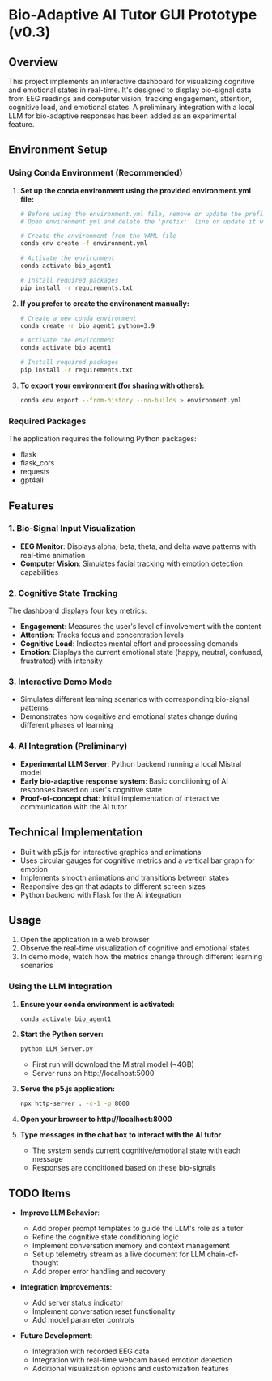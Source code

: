 # Bio-Adaptive AI Tutor GUI Prototype (v0.3)

## Overview

This project implements an interactive dashboard for visualizing cognitive and emotional states in real-time. It's designed to display bio-signal data from EEG readings and computer vision, tracking engagement, attention, cognitive load, and emotional states. A preliminary integration with a local LLM for bio-adaptive responses has been added as an experimental feature.

## Environment Setup

### Using Conda Environment (Recommended)

1. **Set up the conda environment using the provided environment.yml file:**
   ```bash
   # Before using the environment.yml file, remove or update the prefix line to match your system
   # Open environment.yml and delete the 'prefix:' line or update it with your path
   
   # Create the environment from the YAML file
   conda env create -f environment.yml
   
   # Activate the environment
   conda activate bio_agent1
   
   # Install required packages
   pip install -r requirements.txt
   ```

2. **If you prefer to create the environment manually:**
   ```bash
   # Create a new conda environment
   conda create -n bio_agent1 python=3.9
   
   # Activate the environment
   conda activate bio_agent1
   
   # Install required packages
   pip install -r requirements.txt
   ```

3. **To export your environment (for sharing with others):**
   ```bash
   conda env export --from-history --no-builds > environment.yml
   ```

### Required Packages
The application requires the following Python packages:
- flask
- flask_cors
- requests
- gpt4all

## Features

### 1. Bio-Signal Input Visualization

- **EEG Monitor**: Displays alpha, beta, theta, and delta wave patterns with real-time animation
- **Computer Vision**: Simulates facial tracking with emotion detection capabilities

### 2. Cognitive State Tracking

The dashboard displays four key metrics:

- **Engagement**: Measures the user's level of involvement with the content
- **Attention**: Tracks focus and concentration levels
- **Cognitive Load**: Indicates mental effort and processing demands
- **Emotion**: Displays the current emotional state (happy, neutral, confused, frustrated) with intensity

### 3. Interactive Demo Mode

- Simulates different learning scenarios with corresponding bio-signal patterns
- Demonstrates how cognitive and emotional states change during different phases of learning

### 4. AI Integration (Preliminary)

- **Experimental LLM Server**: Python backend running a local Mistral model
- **Early bio-adaptive response system**: Basic conditioning of AI responses based on user's cognitive state
- **Proof-of-concept chat**: Initial implementation of interactive communication with the AI tutor

## Technical Implementation

- Built with p5.js for interactive graphics and animations
- Uses circular gauges for cognitive metrics and a vertical bar graph for emotion
- Implements smooth animations and transitions between states
- Responsive design that adapts to different screen sizes
- Python backend with Flask for the AI integration

## Usage

1. Open the application in a web browser
2. Observe the real-time visualization of cognitive and emotional states
3. In demo mode, watch how the metrics change through different learning scenarios

### Using the LLM Integration

1. **Ensure your conda environment is activated:**
   ```bash
   conda activate bio_agent1
   ```

2. **Start the Python server:**
   ```bash
   python LLM_Server.py
   ```
   - First run will download the Mistral model (~4GB)
   - Server runs on http://localhost:5000

3. **Serve the p5.js application:**
   ```bash
   npx http-server . -c-1 -p 8000
   ```

4. **Open your browser to http://localhost:8000**

5. **Type messages in the chat box to interact with the AI tutor**
   - The system sends current cognitive/emotional state with each message
   - Responses are conditioned based on these bio-signals

## TODO Items

- **Improve LLM Behavior**:
  - Add proper prompt templates to guide the LLM's role as a tutor
  - Refine the cognitive state conditioning logic
  - Implement conversation memory and context management
  - Set up telemetry stream as a live document for LLM chain-of-thought
  - Add proper error handling and recovery

- **Integration Improvements**:
  - Add server status indicator
  - Implement conversation reset functionality
  - Add model parameter controls

- **Future Development**:
  - Integration with recorded EEG data
  - Integration with real-time webcam based emotion detection
  - Additional visualization options and customization features
